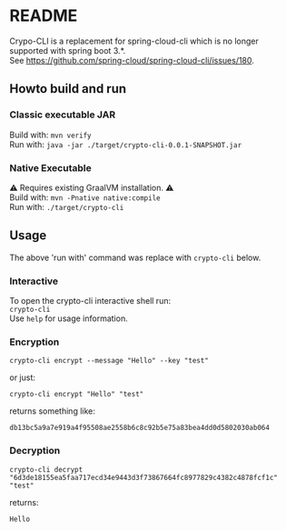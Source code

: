 # README
Crypo-CLI is a replacement for spring-cloud-cli which is no longer supported with spring boot 3.*.  
See https://github.com/spring-cloud/spring-cloud-cli/issues/180.

## Howto build and run
### Classic executable JAR
Build with:
```mvn verify```    
Run with:
```java -jar ./target/crypto-cli-0.0.1-SNAPSHOT.jar```

### Native Executable
⚠️ Requires existing GraalVM installation. ⚠️  
Build with:
```mvn -Pnative native:compile```  
Run with: 
`./target/crypto-cli`

## Usage
The above 'run with' command was replace with `crypto-cli` below.
### Interactive
To open the crypto-cli interactive shell run:  
```crypto-cli```  
Use `help` for usage information.

### Encryption
```
crypto-cli encrypt --message "Hello" --key "test"
```
or just:
```
crypto-cli encrypt "Hello" "test"
```
returns something like:
```
db13bc5a9a7e919a4f95508ae2558b6c8c92b5e75a83bea4dd0d5802030ab064
```

### Decryption
```
crypto-cli decrypt "6d3de18155ea5faa717ecd34e9443d3f73867664fc8977829c4382c4878fcf1c" "test"
```
returns:
```
Hello
```
